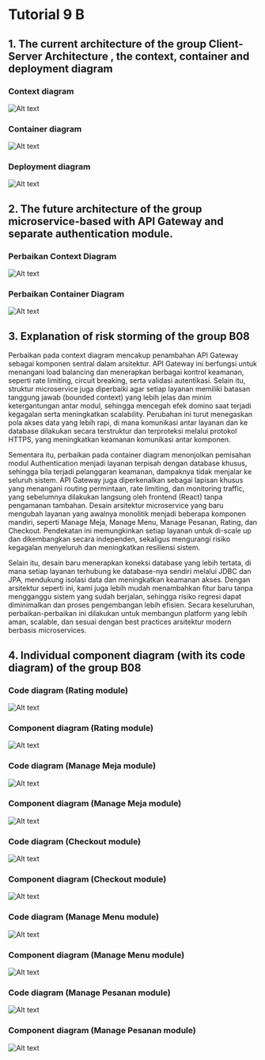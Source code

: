 # Tutorial 9 B

## 1. The current architecture of the group Client-Server Architecture , the context, container and deployment diagram

### Context diagram
![Alt text](images/image.png)

### Container diagram
![Alt text](images/image-1.png)

### Deployment diagram
![Alt text](images/image-2.png)

## 2. The future architecture of the group microservice-based with API Gateway and separate authentication module.

### Perbaikan Context Diagram
![Alt text](images/image-3.png)

### Perbaikan Container Diagram
![Alt text](images/image-4.png)

## 3. Explanation of risk storming of the group B08

Perbaikan pada context diagram mencakup penambahan API Gateway sebagai komponen sentral dalam arsitektur. API Gateway ini berfungsi untuk menangani load balancing dan menerapkan berbagai kontrol keamanan, seperti rate limiting, circuit breaking, serta validasi autentikasi. Selain itu, struktur microservice juga diperbaiki agar setiap layanan memiliki batasan tanggung jawab (bounded context) yang lebih jelas dan minim ketergantungan antar modul, sehingga mencegah efek domino saat terjadi kegagalan serta meningkatkan scalability. Perubahan ini turut menegaskan pola akses data yang lebih rapi, di mana komunikasi antar layanan dan ke database dilakukan secara terstruktur dan terproteksi melalui protokol HTTPS, yang meningkatkan keamanan komunikasi antar komponen.

Sementara itu, perbaikan pada container diagram menonjolkan pemisahan modul Authentication menjadi layanan terpisah dengan database khusus, sehingga bila terjadi pelanggaran keamanan, dampaknya tidak menjalar ke seluruh sistem. API Gateway juga diperkenalkan sebagai lapisan khusus yang menangani routing permintaan, rate limiting, dan monitoring traffic, yang sebelumnya dilakukan langsung oleh frontend (React) tanpa pengamanan tambahan. Desain arsitektur microservice yang baru mengubah layanan yang awalnya monolitik menjadi beberapa komponen mandiri, seperti Manage Meja, Manage Menu, Manage Pesanan, Rating, dan Checkout. Pendekatan ini memungkinkan setiap layanan untuk di-scale up dan dikembangkan secara independen, sekaligus mengurangi risiko kegagalan menyeluruh dan meningkatkan resiliensi sistem.

Selain itu, desain baru menerapkan koneksi database yang lebih tertata, di mana setiap layanan terhubung ke database-nya sendiri melalui JDBC dan JPA, mendukung isolasi data dan meningkatkan keamanan akses. Dengan arsitektur seperti ini, kami juga lebih mudah menambahkan fitur baru tanpa mengganggu sistem yang sudah berjalan, sehingga risiko regresi dapat diminimalkan dan proses pengembangan lebih efisien. Secara keseluruhan, perbaikan-perbaikan ini dilakukan untuk membangun platform yang lebih aman, scalable, dan sesuai dengan best practices arsitektur modern berbasis microservices.

## 4. Individual component diagram (with its code diagram) of the group B08

### Code diagram (Rating module)
![Alt text](images/image-5.png)

### Component diagram (Rating module)
![Alt text](images/image-6.png)

### Code diagram (Manage Meja module)
![Alt text](images/image-8.png)

### Component diagram (Manage Meja module)
![Alt text](images/image-7.png)

### Code diagram (Checkout module)
![Alt text](images/image-9.png)

### Component diagram (Checkout module)
![Alt text](images/image-10.png)

### Code diagram (Manage Menu module)
![Alt text](images/image-11.png)

### Component diagram (Manage Menu module)
![Alt text](images/image-12.png)

### Code diagram (Manage Pesanan module)
![Alt text](images/image-13.png)

### Component diagram (Manage Pesanan module)
![Alt text](images/image-14.png)